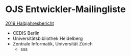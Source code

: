 # OJS Entwickler-Mailingliste


[2019 Halbjahresbericht](berichte/2019-02.md) 

* CEDIS  Berlin 
* Universitätsbibliothek Heidelberg
* Zentrale Informatik, Universität Zürich
  * sss
